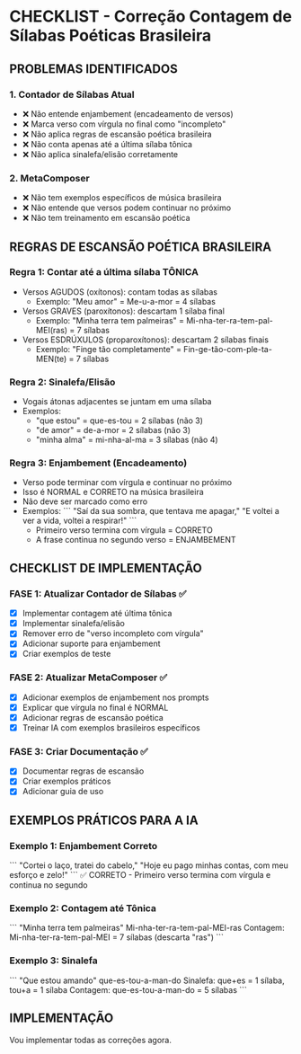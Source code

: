 # CHECKLIST - Correção Contagem de Sílabas Poéticas Brasileira

## PROBLEMAS IDENTIFICADOS

### 1. Contador de Sílabas Atual
- ❌ Não entende enjambement (encadeamento de versos)
- ❌ Marca verso com vírgula no final como "incompleto"
- ❌ Não aplica regras de escansão poética brasileira
- ❌ Não conta apenas até a última sílaba tônica
- ❌ Não aplica sinalefa/elisão corretamente

### 2. MetaComposer
- ❌ Não tem exemplos específicos de música brasileira
- ❌ Não entende que versos podem continuar no próximo
- ❌ Não tem treinamento em escansão poética

## REGRAS DE ESCANSÃO POÉTICA BRASILEIRA

### Regra 1: Contar até a última sílaba TÔNICA
- Versos AGUDOS (oxítonos): contam todas as sílabas
  - Exemplo: "Meu amor" = Me-u-a-mor = 4 sílabas
- Versos GRAVES (paroxítonos): descartam 1 sílaba final
  - Exemplo: "Minha terra tem palmeiras" = Mi-nha-ter-ra-tem-pal-MEI(ras) = 7 sílabas
- Versos ESDRÚXULOS (proparoxítonos): descartam 2 sílabas finais
  - Exemplo: "Finge tão completamente" = Fin-ge-tão-com-ple-ta-MEN(te) = 7 sílabas

### Regra 2: Sinalefa/Elisão
- Vogais átonas adjacentes se juntam em uma sílaba
- Exemplos:
  - "que estou" = que-es-tou = 2 sílabas (não 3)
  - "de amor" = de-a-mor = 2 sílabas (não 3)
  - "minha alma" = mi-nha-al-ma = 3 sílabas (não 4)

### Regra 3: Enjambement (Encadeamento)
- Verso pode terminar com vírgula e continuar no próximo
- Isso é NORMAL e CORRETO na música brasileira
- Não deve ser marcado como erro
- Exemplos:
  \`\`\`
  "Saí da sua sombra, que tentava me apagar,"
  "E voltei a ver a vida, voltei a respirar!"
  \`\`\`
  - Primeiro verso termina com vírgula = CORRETO
  - A frase continua no segundo verso = ENJAMBEMENT

## CHECKLIST DE IMPLEMENTAÇÃO

### FASE 1: Atualizar Contador de Sílabas ✅
- [x] Implementar contagem até última tônica
- [x] Implementar sinalefa/elisão
- [x] Remover erro de "verso incompleto com vírgula"
- [x] Adicionar suporte para enjambement
- [x] Criar exemplos de teste

### FASE 2: Atualizar MetaComposer ✅
- [x] Adicionar exemplos de enjambement nos prompts
- [x] Explicar que vírgula no final é NORMAL
- [x] Adicionar regras de escansão poética
- [x] Treinar IA com exemplos brasileiros específicos

### FASE 3: Criar Documentação ✅
- [x] Documentar regras de escansão
- [x] Criar exemplos práticos
- [x] Adicionar guia de uso

## EXEMPLOS PRÁTICOS PARA A IA

### Exemplo 1: Enjambement Correto
\`\`\`
"Cortei o laço, tratei do cabelo,"
"Hoje eu pago minhas contas, com meu esforço e zelo!"
\`\`\`
✅ CORRETO - Primeiro verso termina com vírgula e continua no segundo

### Exemplo 2: Contagem até Tônica
\`\`\`
"Minha terra tem palmeiras"
Mi-nha-ter-ra-tem-pal-MEI-ras
Contagem: Mi-nha-ter-ra-tem-pal-MEI = 7 sílabas (descarta "ras")
\`\`\`

### Exemplo 3: Sinalefa
\`\`\`
"Que estou amando"
que-es-tou-a-man-do
Sinalefa: que+es = 1 sílaba, tou+a = 1 sílaba
Contagem: que-es-tou-a-man-do = 5 sílabas
\`\`\`

## IMPLEMENTAÇÃO

Vou implementar todas as correções agora.
